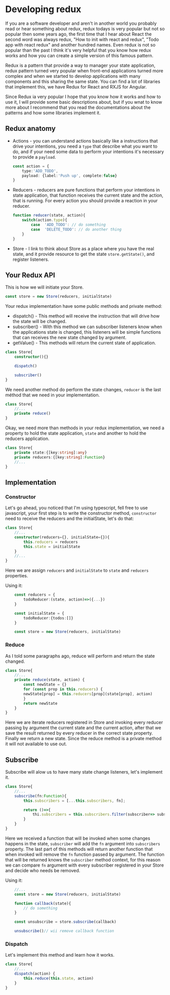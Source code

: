 # Developing redux

If you are a software developer and aren't in another world you probably read or hear something about redux, redux todays is very popular but not so popular then some years ago, the first time that I hear about React the second word was always redux, "How to init with react and redux", "Todo app with react redux" and another hundred names. Even redux is not so popular than the past I think it's very helpful that you know how redux works and how you can create a simple version of this famous pattern.

Redux is a pattern that provide a way to manager your state application, redux pattern turned very popular when front-end applications turned more complex and when we started to develop applications with many components and this sharing the same state. You can find a lot of libraries that implement this, we have Redux for React and RXJS for Angular.

Since Redux ia very popular I hope that you know how it works and how to use it, I will provide some basic descriptions about, but if you wnat to know more about I recommend that you read the documentations about the patterns and how some libraries implement it.

## Redux anatomy

 - Actions - you can understand actions basically like a instructions that drive your intentions, you need a `type` that describe what you want to do, and if your need some data to perform your intentions it's necessary to provide a `payload`.

    ```typescript
    const action = {
        type:'ADD_TODO',
        payload: {label:'Push up', complete:false}
    } 
    ```
- Reducers - reducers are pure functions that perform your intentions in state application, that function receives the current state and the action, that is running. For every action you should provide a reaction in your reducer.

    ```typescript
    function reducer(state, action){
        switch(action.type){
            case  'ADD_TODO': // do something
            case  'DELETE_TODO': // do another thing
        }
    }
    ```
- Store - I link to think about Store as a place where you have the real state, and it provide resource to get the state `store.getState()`, and register listeners.

## Your Redux API

This is how we will initiate your Store.

```typescript
const store = new Store(reducers, initialState)
```

Your redux implementation have some public methods and private method:

  - dispatch() - This method will receive the instruction that will drive how the state will be changed.
  - subscriber() - With this method we can subscriber listeners know when the applications state is changed, this listeners will be simple functions that can receives the new state changed by argument.
  - getValue() - This methods will return the current state of application.

```typescript
class Store{
    constructor(){}

    dispatch()

    subscriber()
}
```

We need another method do perform the state changes, `reducer` is the last méthod that we need in your implementation.

```typescript
class Store{
    //...
    private reduce()
}
```

Okay, we need more than methods in your redux implementation, we need a property to hold the state application, `state` and another to hold the reducers application.

```typescript
class Store{
    private state:{[key:string]:any}
    private reducers:{[key:string]:Function}
    //...
}
```

## Implementation

### Constructor
Let's go ahead, you noticed that I'm using typescript, fell free to use javascript, your first step is to write the constructor method, `constructor` need to receive the reducers and the initialState, let's do that:

```typescript
class Store{
    //...
    constructor(reducers={}, initialState={}){
        this.reducers = reducers
        this.state = initialState
    }
    //...
}
```

Here we are assign `reducers` and `initialState` to `state` and `reducers` properties.

Using it:

```typescript
    const reducers = {
        todoReducer:(state, action)=>({...})
    }

    const initialState = {
        todoReducer:{todos:[]}
    }

    const store = new Store(reducers, initialState)
```

### Reduce
As I told some paragraphs ago, reduce will perform and return the state changed.

```typescript
class Store{
    //...
    private reduce(state, action) {
        const newState = {}
        for (const prop in this.reducers) {
        newState[prop] = this.reducers[prop](state[prop], action)
        }
        return newState
    }
}
```

Here we are iterate reducers registered in Store and invoking every reducer passing by argument the current state and the current action, after that we save the result returned by every reducer in the correct state property. Finally we return a new state. Since the reduce method is a private method it will not available to use out.

## Subscribe
Subscribe will alow us to have many state change listeners, let's implement it.

```typescript
class Store{
    //...
    subscribe(fn:Function){
        this.subscribers = [...this.subscribers, fn];

        return ()=>{
            thi.subscribers = this.subscribers.filter(subscriber=> subscriber !== fn)
        }
    }
}
```

Here we received a function that will be invoked when some changes happens in the state, `subscriber` will add the `fn` argument into `subscribers` property. The last part of this methods will return another function that when invoked will remove the `fn` function passed by argument. The function that will be returned knows the `subscriber` method context, for this reason we can compare `fn` argument with every subscriber registered in your Store and decide who needs be removed.

Using it:

```typescript
    //...
    const store = new Store(reducers, initialState)

    function callback(state){
        // do something
    }

    const unsubscribe = store.subscribe(callback)

    unsubscribe()// wii remove callback function
```


### Dispatch

Let's implement this method and learn how it works.

```typescript
class Store{
    //...
    dispatch(action) {
        this.reduce(this.state, action)
    }
}
```